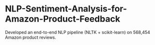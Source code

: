 # NLP-Sentiment-Analysis-for-Amazon-Product-Feedback
Developed an end-to-end NLP pipeline (NLTK + scikit-learn) on 568,454 Amazon product reviews.
